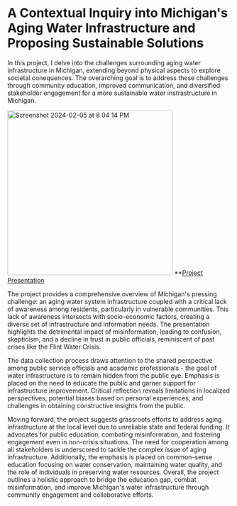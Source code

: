 # A Contextual Inquiry into Michigan's Aging Water Infrastructure and Proposing Sustainable Solutions

In this project, I delve into the challenges surrounding aging water infrastructure in Michigan, extending beyond physical aspects to explore societal conequences. The overarching goal is to address these challenges through community education, improved communication, and diversified stakeholder engagement for a more sustainable water instrastructure in Michigan.

<img width="372" alt="Screenshot 2024-02-05 at 8 04 14 PM" src="https://github.com/nathanielliganor/contextual-inquiry/assets/145381791/77638053-8f95-4ec9-96ee-fb5806cd497e"> **[Project Presentation](https://github.com/nathanielliganor/contextual-inquiry/blob/main/Contextual%20Inquiry%20Presentation.pdf)


The project provides a comprehensive overview of Michigan's pressing challenge: an aging water system infrastructure coupled with a critical lack of awareness among residents, particularly in vulnerable communities. This lack of awareness intersects with socio-economic factors, creating a diverse set of infrastructure and information needs. The presentation highlights the detrimental impact of misinformation, leading to confusion, skepticism, and a decline in trust in public officials, reminiscent of past crises like the Flint Water Crisis.

The data collection process draws attention to the shared perspective among public service officials and academic professionals - the goal of water infrastructure is to remain hidden from the public eye. Emphasis is placed on the need to educate the public and garner support for infrastructure improvement. Critical reflection reveals limitations in localized perspectives, potential biases based on personal experiences, and challenges in obtaining constructive insights from the public.

Moving forward, the project suggests grassroots efforts to address aging infrastructure at the local level due to unreliable state and federal funding. It advocates for public education, combating misinformation, and fostering engagement even in non-crisis situations. The need for cooperation among all stakeholders is underscored to tackle the complex issue of aging infrastructure. Additionally, the emphasis is placed on common-sense education focusing on water conservation, maintaining water quality, and the role of individuals in preserving water resources. Overall, the project outlines a holistic approach to bridge the education gap, combat misinformation, and improve Michigan's water infrastructure through community engagement and collaborative efforts.
